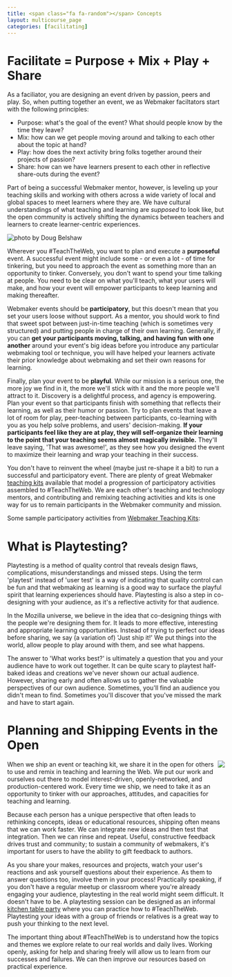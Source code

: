 ```yaml
---
title: <span class="fa fa-random"></span> Concepts
layout: multicourse_page
categories: [facilitating]
---
```


<script src="{{site.baseurl}}/js/make-api.js"></script>
<script src="{{site.baseurl}}/js/makeGallery.js"></script>

# Facilitate = Purpose + Mix + Play + Share

As a faciliator, you are designing an event driven by passion, peers and play. So, when putting together an event, we as Webmaker faciltators start with the following principles:

* Purpose: what's the goal of the event? What should people know by the time they leave?
* Mix: how can we get people moving around and talking to each other about the topic at hand?
* Play: how does the next activity bring folks together around their projects of passion?
* Share: how can we have learners present to each other in reflective share-outs during the event?

Part of being a successful Webmaker mentor, however, is leveling up your teaching skills and working with others across a wide variety of local and global spaces to meet learners where they are. We have cultural understandings of what teaching and learning are <em>supposed</em> to look like, but the open community is actively shifting the dynamics between teachers and learners to create learner-centric experiences. 

<img src="https://farm4.staticflickr.com/3717/10136300975_4f6e3cfa7d_c.jpg" alt="photo by Doug Belshaw"/>

Wherever you #TeachTheWeb, you want to plan and execute a <strong>purposeful</strong> event. A successful event might include some - or even a lot - of time for tinkering, but you need to approach the event as something more than an opportunity to tinker. Conversely, you don't want to spend your time talking at people. You need to be clear on what you'll teach, what your users will make, and how your event will empower participants to keep learning and making thereafter.

Webmaker events should be <strong>participatory</strong>, but this doesn't mean that you set your users loose without support. As a mentor, you should work to find that sweet spot between just-in-time teaching (which is sometimes very structured) and putting people in charge of their own learning. Generally, if you can <strong>get your participants moving, talking, and having fun with one another</strong> around your event's big ideas before you introduce any particular webmaking tool or technique, you will have helped your learners activate their prior knowledge about webmaking and set their own reasons for learning.

Finally, plan your event to be <strong>playful</strong>. While our mission is a serious one, the more joy we find in it, the more we'll stick with it and the more people we'll attract to it. Discovery is a delightful process, and agency is empowering. Plan your event so that participants finish with something that reflects their learning, as well as their humor or passion. Try to plan events that leave a lot of room for play, peer-teaching between participants, co-learning with you as you help solve problems, and users' decision-making. <strong>If your participants feel like they are at play, they will self-organize their learning to the point that your teaching seems almost magically invisible.</strong> They'll leave saying, 'That was awesome!', as they see how you designed the event to maximize their learning and wrap your teaching in their success.

You don't have to reinvent the wheel (maybe just re-shape it a bit) to run a successful and participatory event. There are plenty of great Webmaker <a href="http://webmaker.org/teach">teaching kits</a> available that model a progression of participatory activities assembled to #TeachTheWeb. We are each other's teaching and technology mentors, and contributing and remixing teaching activities and kits is one way for us to remain participants in the Webmaker community and mission.

Some sample participatory activities from [Webmaker Teaching Kits](https://webmaker.org/teach): 

<div class="gallery">
<div class="make-gallery row"></div>
</div>
<script type="text/javascript">
			var gallery = new MakeGallery(
			{
				tagPrefix: "webmaker:facilitating-makeprompt1",
				limit: 3
			},
			".make-gallery",
			{
	    		apiURL: "https://makeapi.webmaker.org",
                hidden: ["tags"]
			});
</script>

# What is Playtesting?

Playtesting is a method of quality control that reveals design flaws, complications, misunderstandings and missed steps. Using the term 'playtest' instead of 'user test' is a way of indicating that quality control can be fun and that webmaking as learning is a good way to surface the playful spirit that learning experiences should have. Playtesting is also a step in co-designing with your audience, as it's a reflective activity for that audience.

In the Mozilla universe, we believe in the idea that co-designing things with the people we're designing them for. It leads to more effective, interesting and appropriate learning opportunities. Instead of trying to perfect our ideas before sharing, we say (a variation of) 'Just ship it!' We put things into the world, allow people to play around with them, and see what happens.

The answer to 'What works best?' is ultimately a question that you and your audience have to work out together. It can be quite scary to playtest half-baked ideas and creations we've never shown our actual audience. However, sharing early and often allows us to gather the valuable perspectives of our own audience. Sometimes, you'll find an audience you didn't mean to find. Sometimes you'll discover that you've missed the mark and have to start again.

# Planning and Shipping Events in the Open

<img src="http://party.webmaker.org/img/collage/9.jpg" style="float:right;"/>When we ship an event or teaching kit, we share it in the open for others to use and remix in teaching and learning the Web. We put our work and ourselves out there to model interest-driven, openly-networked, and production-centered work. Every time we ship, we need to take it as an opportunity to tinker with our approaches, attitudes, and capacities for teaching and learning.

Because each person has a unique perspective that often leads to rethinking concepts, ideas or educational resources, shipping often means that we can work faster. We can integrate new ideas and then test that integration. Then we can rinse and repeat. Useful, constructive feedback drives trust and community; to sustain a community of webmakers, it's important for users to have the ability to gift feedback to authors.

As you share your makes, resources and projects, watch your user's reactions and ask yourself questions about their experience. As them to answer questions too, involve them in your process! Practically speaking, if you don't have a regular meetup or classroom where you're already engaging your audience, playtesting in the real world might seem difficult. It doesn't have to be. A playtesting session can be designed as an informal <a href="https://events.webmaker.org/#!/event-guides">kitchen table party</a> where you can practice how to #TeachTheWeb. Playtesting your ideas with a group of friends or relatives is a great way to push your thinking to the next level.

The important thing about #TeachTheWeb is to understand how the topics and themes we explore relate to our real worlds and daily lives. Working openly, asking for help and sharing freely will allow us to learn from our successes and failures. We can then improve our resources based on practical experience.

